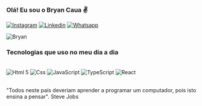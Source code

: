 ### Olá! Eu sou o Bryan Caua ✌️

[![Instagram](https://img.shields.io/badge/Instagram-E4405F?style=for-the-badge&logo=instagram&logoColor=white)](https://www.instagram.com/bryan_narlok/)
[![Linkedin](https://img.shields.io/badge/LinkedIn-0077B5?style=for-the-badge&logo=linkedin&logoColor=white)](https://www.linkedin.com/in/bryannarlok/)
[![Whatsapp](https://img.shields.io/badge/WhatsApp-25D366?style=for-the-badge&logo=whatsapp&logoColor=white)](https://wa.me/5547992189838)


![Bryan ](https://github-readme-stats.vercel.app/api?username=Bryan-Caua&show_icons=true&theme=radical)

### Tecnologias que uso no meu dia a dia

<div style="display: inline_block"><br>
    <img align="center" src="https://img.shields.io/badge/HTML5-E34F26?style=for-the-badge&logo=html5&logoColor=white" alt='Html 5' />
    <img align="center" src="https://img.shields.io/badge/CSS3-1572B6?style=for-the-badge&logo=css3&logoColor=white" alt='Css' />
    <img align="center" src="https://img.shields.io/badge/JavaScript-F7DF1E?style=for-the-badge&logo=javascript&logoColor=black" alt='JavaScript' />
    <img align="center" src="https://img.shields.io/badge/TypeScript-007ACC?style=for-the-badge&logo=typescript&logoColor=white" alt='TypeScript' />
    <img align="center" src="https://img.shields.io/badge/React-20232A?style=for-the-badge&logo=react&logoColor=61DAFB" alt='React' />
</div><br>

"Todos neste país deveriam aprender a programar um computador, pois isto ensina a pensar". Steve Jobs

